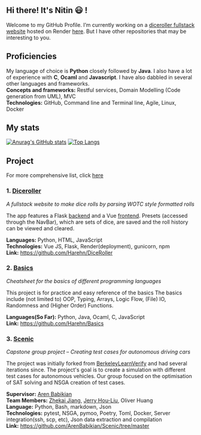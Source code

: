 ## Hi there! It's Nitin :smiley: !
<!--
**Harehn/Harehn** is a ✨ _special_ ✨ repository because its `README.md` (this file) appears on your GitHub profile.
-->

Welcome to my GitHub Profile.
I’m currently working on a [diceroller fullstack website](https://github.com/Harehn/DiceRoller) hosted on Render
[here](https://dicerollers.onrender.com/). 
But I have other repositories that may be interesting to you.

## Proficiencies
My language of choice is **Python** closely followed by **Java**.
I also have a lot of experience with **C**, **Ocaml** and **Javascript**. 
I have also dabbled in several other languages and frameworks. \
**Concepts and frameworks:** Restful services, Domain Modelling (Code generation from UML), MVC\
**Technologies:** GitHub, Command line and Terminal line, Agile, Linux, Docker

## My stats
[![Anurag's GitHub stats](https://github-readme-stats.vercel.app/api?username=Harehn&hide=prs&show_icons=true&theme=synthwave)](https://github.com/anuraghazra/github-readme-stats) 
[![Top Langs](https://github-readme-stats.vercel.app/api/top-langs/?username=Harehn&layout=donut&theme=synthwave)](https://github.com/anuraghazra/github-readme-stats)

## Project
For more comprehensive list, click [here](Projects.md)

### 1. [Diceroller](https://github.com/Harehn/DiceRoller)
_A fullstack website to make dice rolls by parsing WOTC style formatted rolls_

The app features a Flask [backend](https://diceroller-uwe7.onrender.com) and a Vue [frontend](https://dicerollers.onrender.com/). 
Presets (accessed through the NavBar), which are sets of dice, are saved and the roll history can be viewed and cleared.

**Languages:** Python, HTML, JavaScript\
**Technologies:** Vue JS, Flask, Render(deployment), gunicorn, npm\
**Link:** https://github.com/Harehn/DiceRoller


### 2. [Basics](https://github.com/Harehn/Basics)
_Cheatsheet for the basics of different programming languages_

This project is for practice and easy reference of the basics
The basics include (not limited to) OOP, Typing, Arrays, Logic Flow, (File) IO, Randomness and (Higher Order) Functions.

**Languages(So Far):** Python, Java, Ocaml, C, JavaScript\
**Link:** https://github.com/Harehn/Basics 

### 3.  [Scenic](https://github.com/ArenBabikian/Scenic/tree/master)
_Capstone group project – Creating test cases for autonomous driving cars_

The project was initially forked from [BerkeleyLearnVerify](https://github.com/BerkeleyLearnVerify/Scenic) and 
had several iterations since. 
The project's goal is to create a simulation with different test cases for autonomous vehicles. 
Our group focused on the optimisation of SAT solving and NSGA creation of test cases. 

**Supervisor:** [Aren Babikian](https://github.com/ArenBabikian) \
**Team Members:** [Zhekai Jiang](https://github.com/zhekai-jiang), [Jerry Hou-Liu](https://github.com/JryHL), Oliver Huang\
**Language:** Python, Bash, markdown, Json \
**Technologies:** pytest, NSGA, pymoo, Poetry, Toml, Docker, Server integration(ssh, scp, etc), Json data extraction and compilation\
**Link:** https://github.com/ArenBabikian/Scenic/tree/master
